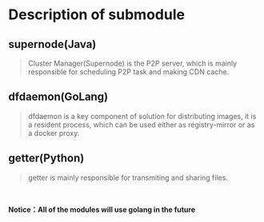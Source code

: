 # Description of submodule

## supernode(Java)
> Cluster Manager(Supernode) is the P2P server, which is mainly responsible for scheduling P2P task and making CDN cache.

## dfdaemon(GoLang)
> dfdaemon is a key component of solution for distributing images,
 it is a resident process, which can be used either as registry-mirror or as a docker proxy.

## getter(Python)

> getter is mainly responsible for transmiting and sharing files.
<br/>

**Notice：All of the modules will use golang in the future**
